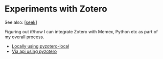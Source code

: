<!--
 Copyright (C) 2023 David Jones
 
 This file is part of memex.
 
 memex is free software: you can redistribute it and/or modify
 it under the terms of the GNU General Public License as published by
 the Free Software Foundation, either version 3 of the License, or
 (at your option) any later version.
 
 memex is distributed in the hope that it will be useful,
 but WITHOUT ANY WARRANTY; without even the implied warranty of
 MERCHANTABILITY or FITNESS FOR A PARTICULAR PURPOSE.  See the
 GNU General Public License for more details.
 
 You should have received a copy of the GNU General Public License
 along with memex.  If not, see <http://www.gnu.org/licenses/>.
-->

# Experiments with Zotero

See also: [[seek]]

Figuring out if/how I can integrate Zotero with Memex, Python etc as part of my overall process.

- [Locally using pyzotero-local](https://github.com/hnspn/pyzotero-local)
- [Via api using pyzotero](https://pyzotero.readthedocs.io/en/latest/)



[//begin]: # "Autogenerated link references for markdown compatibility"
[seek]: ../seek "Seek"
[//end]: # "Autogenerated link references"